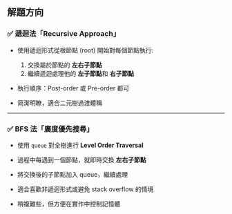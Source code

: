 ## 解題方向

### ✅ 遞迴法「Recursive Approach」

- 使用遞迴形式從根節點 (root) 開始對每個節點執行:
  
  1. 交換屬於節點的 **左右子節點**
  2. 繼續遞迴處理他的 **左子節點**和 **右子節點**

- 執行順序：Post-order 或 Pre-order 都可

- 简潔明瞭，適合二元樹過渡體稱

---

### ✅ BFS 法「廣度優先搜尋」

- 使用 `queue` 對全樹進行 **Level Order Traversal**
- 過程中每遇到一個節點，就即時交換 **左右子節點**
- 將交換後的子節點加入 queue，繼續處理

- 適合喜歡非遞迴形式或避免 stack overflow 的情境
- 稍複難些，但方便在實作中控制記憶體

